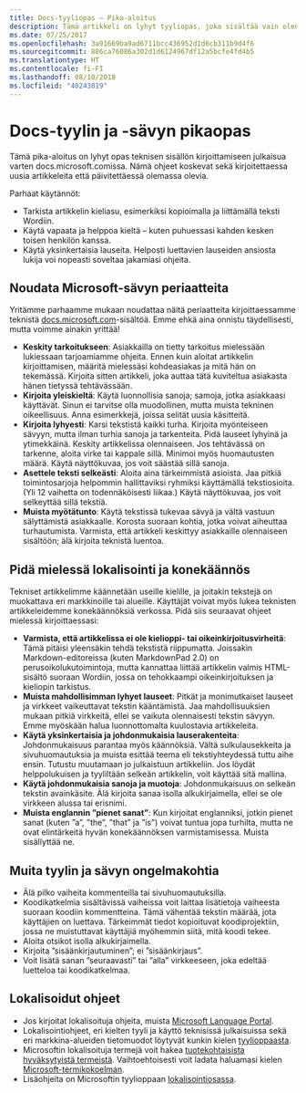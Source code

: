 ```yaml
---
title: Docs-tyyliopas – Pika-aloitus
description: Tämä artikkeli on lyhyt tyyliopas, joka sisältää vain olennaiset aiheet docs.microsoft.comin käytön aloittamiseen liittyen.
ms.date: 07/25/2017
ms.openlocfilehash: 3a91669ba9ad6711bcc436952d1d6cb311b9d4f6
ms.sourcegitcommit: 886ca76086a302d1d6124967df12a5bcfe4fd4b5
ms.translationtype: HT
ms.contentlocale: fi-FI
ms.lasthandoff: 08/10/2018
ms.locfileid: "40243019"
---
```

# <a name="docs-style-and-voice-quick-start"></a>Docs-tyylin ja -sävyn pikaopas

Tämä pika-aloitus on lyhyt opas teknisen sisällön kirjoittamiseen julkaisua varten docs.microsoft.comissa. Nämä ohjeet koskevat sekä kirjoitettaessa uusia artikkeleita että päivitettäessä olemassa olevia.

Parhaat käytännöt:

- Tarkista artikkelin kieliasu, esimerkiksi kopioimalla ja liittämällä teksti Wordiin.
- Käytä vapaata ja helppoa kieltä – kuten puhuessasi kahden kesken toisen henkilön kanssa.
- Käytä yksinkertaisia lauseita. Helposti luettavien lauseiden ansiosta lukija voi nopeasti soveltaa jakamiasi ohjeita.

## <a name="use-the-microsoft-voice-principles"></a>Noudata Microsoft-sävyn periaatteita

Yritämme parhaamme mukaan noudattaa näitä periaatteita kirjoittaessamme teknistä [docs.microsoft.com](https://docs.microsoft.com)-sisältöä. Emme ehkä aina onnistu täydellisesti, mutta voimme ainakin yrittää!

- **Keskity tarkoitukseen**: Asiakkailla on tietty tarkoitus mielessään lukiessaan tarjoamiamme ohjeita. Ennen kuin aloitat artikkelin kirjoittamisen, määritä mielessäsi kohdeasiakas ja mitä hän on tekemässä. Kirjoita sitten artikkeli, joka auttaa tätä kuviteltua asiakasta hänen tietyssä tehtävässään.
- **Kirjoita yleiskieltä**: Käytä luonnollisia sanoja; samoja, jotka asiakkaasi käyttävät. Sinun ei tarvitse olla muodollinen, mutta muista tekninen oikeellisuus. Anna esimerkkejä, joissa selität uusia käsitteitä.
- **Kirjoita lyhyesti**: Karsi tekstistä kaikki turha. Kirjoita myönteiseen sävyyn, mutta ilman turhia sanoja ja tarkenteita. Pidä lauseet lyhyinä ja ytimekkäinä. Keskity artikkelissa olennaiseen. Jos tehtävässä on tarkenne, aloita virke tai kappale sillä. Minimoi myös huomautusten määrä. Käytä näyttökuvaa, jos voit säästää sillä sanoja.
- **Asettele teksti selkeästi**: Aloita aina tärkeimmistä asioista. Jaa pitkiä toimintosarjoja helpommin hallittaviksi ryhmiksi käyttämällä tekstiosioita. (Yli 12 vaihetta on todennäköisesti liikaa.) Käytä näyttökuvaa, jos voit selkeyttää sillä tekstiä.
- **Muista myötätunto**: Käytä tekstissä tukevaa sävyä ja vältä vastuun sälyttämistä asiakkaalle. Korosta suoraan kohtia, jotka voivat aiheuttaa turhautumista. Varmista, että artikkeli keskittyy asiakkaille olennaiseen sisältöön; älä kirjoita teknistä luentoa.

## <a name="consider-localization-and-machine-translation"></a>Pidä mielessä lokalisointi ja konekäännös

Tekniset artikkelimme käännetään useille kielille, ja joitakin tekstejä on muokattava eri markkinoille tai alueille. Käyttäjät voivat myös lukea teknisten artikkeleidemme konekäännöksiä verkossa. Pidä siis seuraavat ohjeet mielessä kirjoittaessasi:

- **Varmista, että artikkelissa ei ole kielioppi- tai oikeinkirjoitusvirheitä**: Tämä pitäisi yleensäkin tehdä tekstistä riippumatta. Joissakin Markdown-editoreissa (kuten MarkdownPad 2.0) on perusoikolukutoimintoja, mutta kannattaa liittää artikkelin valmis HTML-sisältö suoraan Wordiin, jossa on tehokkaampi oikeinkirjoituksen ja kieliopin tarkistus.
- **Muista mahdollisimman lyhyet lauseet**: Pitkät ja monimutkaiset lauseet ja virkkeet vaikeuttavat tekstin kääntämistä. Jaa mahdollisuuksien mukaan pitkiä virkkeitä, ellei se vaikuta olennaisesti tekstin sävyyn. Emme myöskään halua luonnottomalta kuulostavia artikkeleita.
- **Käytä yksinkertaisia ja johdonmukaisia lauserakenteita**: Johdonmukaisuus parantaa myös käännöksiä. Vältä sulkulausekkeita ja sivuhuomautuksia ja muista esittää teema eli tekstiyhteydessä tuttu aihe ensin. Tutustu muutamaan jo julkaistuun artikkeliin. Jos löydät helppolukuisen ja tyyliltään selkeän artikkelin, voit käyttää sitä mallina.
- **Käytä johdonmukaisia sanoja ja muotoja**: Johdonmukaisuus on selkeän tekstin avainkäsite. Älä kirjoita sanaa isolla alkukirjaimella, ellei se ole virkkeen alussa tai erisnimi.
- **Muista englannin ”pienet sanat”**: Kun kirjoitat englanniksi, jotkin pienet sanat (kuten ”a”, ”the”, ”that” ja ”is”) voivat tuntua jopa turhilta, mutta ne ovat elintärkeitä hyvän konekäännöksen varmistamisessa. Muista sisällyttää ne.

## <a name="other-style-and-voice-issues-to-watch-for"></a>Muita tyylin ja sävyn ongelmakohtia

- Älä pilko vaiheita kommenteilla tai sivuhuomautuksilla.
- Koodikatkelmia sisältävissä vaiheissa voit laittaa lisätietoja vaiheesta suoraan koodiin kommentteina. Tämä vähentää tekstin määrää, jota käyttäjien on luettava. Tärkeimmät tiedot kopioituvat koodiprojektiin, jossa ne muistuttavat käyttäjiä myöhemmin siitä, mitä koodi tekee.
- Aloita otsikot isolla alkukirjaimella.
- Kirjoita ”sisäänkirjautuminen”; ei ”sisäänkirjaus”.
- Voit lisätä sanan ”seuraavasti” tai ”alla” virkkeeseen, joka edeltää luetteloa tai koodikatkelmaa.

## <a name="localized-documentation"></a>Lokalisoidut ohjeet

- Jos kirjoitat lokalisoituja ohjeita, muista [Microsoft Language Portal](https://www.microsoft.com/Language/Default.aspx).
- Lokalisointiohjeet, eri kielten tyyli ja käyttö teknisissä julkaisuissa sekä eri markkina-alueiden tietomuodot löytyvät kunkin kielen [tyylioppaasta](https://www.microsoft.com/Language/StyleGuides).
- Microsoftin lokalisoituja termejä voit hakea [tuotekohtaisista hyväksytyistä termeistä](https://www.microsoft.com/Language/Default.aspx). Vaihtoehtoisesti voit ladata haluamasi kielen [Microsoft-termikokoelman](https://www.microsoft.com/Language/Terminology.aspx).
- Lisäohjeita on Microsoftin tyylioppaan [lokalisointiosassa](https://docs.microsoft.com/style-guide/global-communications/).

